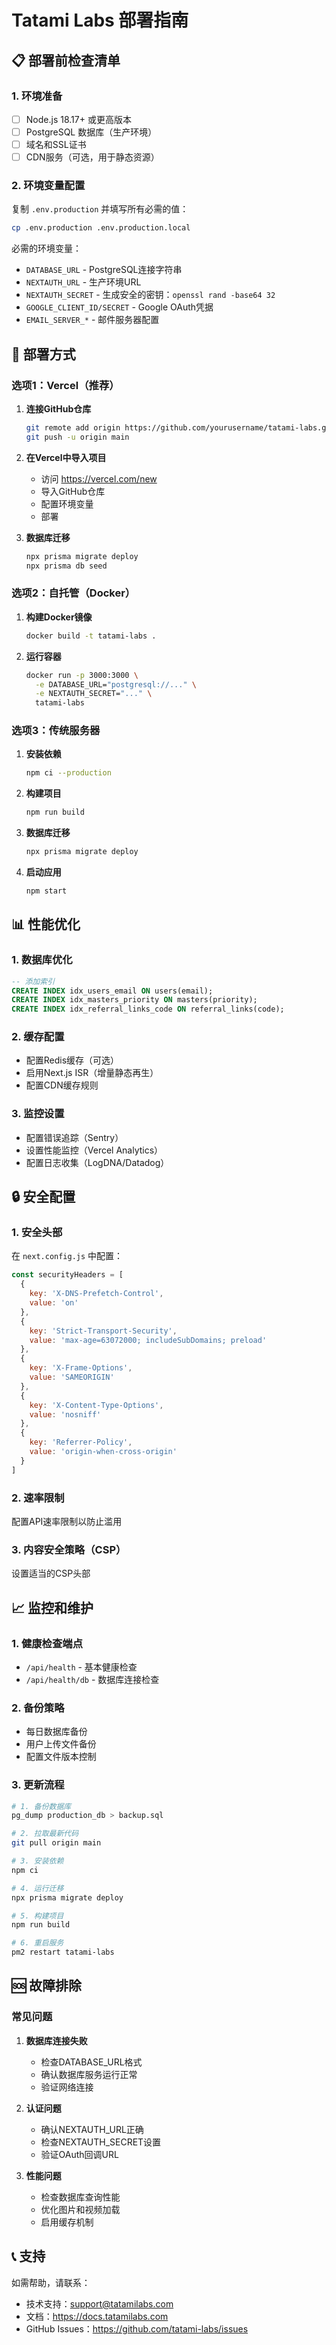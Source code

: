 # Tatami Labs 部署指南

## 📋 部署前检查清单

### 1. 环境准备
- [ ] Node.js 18.17+ 或更高版本
- [ ] PostgreSQL 数据库（生产环境）
- [ ] 域名和SSL证书
- [ ] CDN服务（可选，用于静态资源）

### 2. 环境变量配置
复制 `.env.production` 并填写所有必需的值：

```bash
cp .env.production .env.production.local
```

必需的环境变量：
- `DATABASE_URL` - PostgreSQL连接字符串
- `NEXTAUTH_URL` - 生产环境URL
- `NEXTAUTH_SECRET` - 生成安全的密钥：`openssl rand -base64 32`
- `GOOGLE_CLIENT_ID/SECRET` - Google OAuth凭据
- `EMAIL_SERVER_*` - 邮件服务器配置

## 🚀 部署方式

### 选项1：Vercel（推荐）

1. **连接GitHub仓库**
   ```bash
   git remote add origin https://github.com/yourusername/tatami-labs.git
   git push -u origin main
   ```

2. **在Vercel中导入项目**
   - 访问 https://vercel.com/new
   - 导入GitHub仓库
   - 配置环境变量
   - 部署

3. **数据库迁移**
   ```bash
   npx prisma migrate deploy
   npx prisma db seed
   ```

### 选项2：自托管（Docker）

1. **构建Docker镜像**
   ```bash
   docker build -t tatami-labs .
   ```

2. **运行容器**
   ```bash
   docker run -p 3000:3000 \
     -e DATABASE_URL="postgresql://..." \
     -e NEXTAUTH_SECRET="..." \
     tatami-labs
   ```

### 选项3：传统服务器

1. **安装依赖**
   ```bash
   npm ci --production
   ```

2. **构建项目**
   ```bash
   npm run build
   ```

3. **数据库迁移**
   ```bash
   npx prisma migrate deploy
   ```

4. **启动应用**
   ```bash
   npm start
   ```

## 📊 性能优化

### 1. 数据库优化
```sql
-- 添加索引
CREATE INDEX idx_users_email ON users(email);
CREATE INDEX idx_masters_priority ON masters(priority);
CREATE INDEX idx_referral_links_code ON referral_links(code);
```

### 2. 缓存配置
- 配置Redis缓存（可选）
- 启用Next.js ISR（增量静态再生）
- 配置CDN缓存规则

### 3. 监控设置
- 配置错误追踪（Sentry）
- 设置性能监控（Vercel Analytics）
- 配置日志收集（LogDNA/Datadog）

## 🔒 安全配置

### 1. 安全头部
在 `next.config.js` 中配置：
```javascript
const securityHeaders = [
  {
    key: 'X-DNS-Prefetch-Control',
    value: 'on'
  },
  {
    key: 'Strict-Transport-Security',
    value: 'max-age=63072000; includeSubDomains; preload'
  },
  {
    key: 'X-Frame-Options',
    value: 'SAMEORIGIN'
  },
  {
    key: 'X-Content-Type-Options',
    value: 'nosniff'
  },
  {
    key: 'Referrer-Policy',
    value: 'origin-when-cross-origin'
  }
]
```

### 2. 速率限制
配置API速率限制以防止滥用

### 3. 内容安全策略（CSP）
设置适当的CSP头部

## 📈 监控和维护

### 1. 健康检查端点
- `/api/health` - 基本健康检查
- `/api/health/db` - 数据库连接检查

### 2. 备份策略
- 每日数据库备份
- 用户上传文件备份
- 配置文件版本控制

### 3. 更新流程
```bash
# 1. 备份数据库
pg_dump production_db > backup.sql

# 2. 拉取最新代码
git pull origin main

# 3. 安装依赖
npm ci

# 4. 运行迁移
npx prisma migrate deploy

# 5. 构建项目
npm run build

# 6. 重启服务
pm2 restart tatami-labs
```

## 🆘 故障排除

### 常见问题

1. **数据库连接失败**
   - 检查DATABASE_URL格式
   - 确认数据库服务运行正常
   - 验证网络连接

2. **认证问题**
   - 确认NEXTAUTH_URL正确
   - 检查NEXTAUTH_SECRET设置
   - 验证OAuth回调URL

3. **性能问题**
   - 检查数据库查询性能
   - 优化图片和视频加载
   - 启用缓存机制

## 📞 支持

如需帮助，请联系：
- 技术支持：support@tatamilabs.com
- 文档：https://docs.tatamilabs.com
- GitHub Issues：https://github.com/tatami-labs/issues